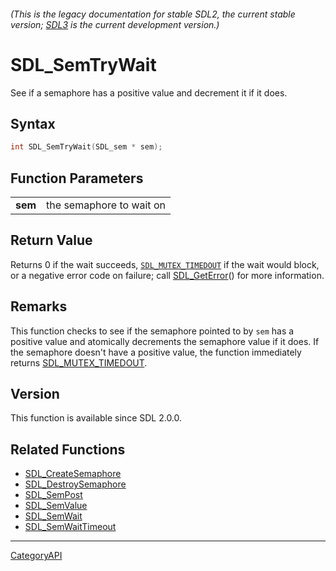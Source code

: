 ###### (This is the legacy documentation for stable SDL2, the current stable version; [SDL3](https://wiki.libsdl.org/SDL3/) is the current development version.)
# SDL_SemTryWait

See if a semaphore has a positive value and decrement it if it does.

## Syntax

```c
int SDL_SemTryWait(SDL_sem * sem);

```

## Function Parameters

|             |                          |
| ----------- | ------------------------ |
| **sem**     | the semaphore to wait on |

## Return Value

Returns 0 if the wait succeeds, [`SDL_MUTEX_TIMEDOUT`](SDL_MUTEX_TIMEDOUT)
if the wait would block, or a negative error code on failure; call
[SDL_GetError](SDL_GetError.md)() for more information.

## Remarks

This function checks to see if the semaphore pointed to by `sem` has a
positive value and atomically decrements the semaphore value if it does. If
the semaphore doesn't have a positive value, the function immediately
returns [SDL_MUTEX_TIMEDOUT](SDL_MUTEX_TIMEDOUT.md).

## Version

This function is available since SDL 2.0.0.

## Related Functions

* [SDL_CreateSemaphore](SDL_CreateSemaphore.md)
* [SDL_DestroySemaphore](SDL_DestroySemaphore.md)
* [SDL_SemPost](SDL_SemPost.md)
* [SDL_SemValue](SDL_SemValue.md)
* [SDL_SemWait](SDL_SemWait.md)
* [SDL_SemWaitTimeout](SDL_SemWaitTimeout.md)

----
[CategoryAPI](CategoryAPI.md)
